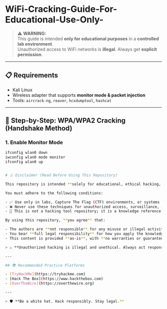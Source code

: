 # WiFi-Cracking-Guide-For-Educational-Use-Only-
> ⚠️ **WARNING:**  
> This guide is intended **only for educational purposes** in a **controlled lab environment**.  
> Unauthorized access to WiFi networks is **illegal**. Always get **explicit permission**.

---

## 📋 Requirements

- Kali Linux
- Wireless adapter that supports **monitor mode & packet injection**
- Tools: `aircrack-ng`, `reaver`, `hcxdumptool`, `hashcat`

---

## 🚦 Step-by-Step: WPA/WPA2 Cracking (Handshake Method)

### 1. Enable Monitor Mode

```bash
ifconfig wlan0 down
iwconfig wlan0 mode monitor
ifconfig wlan0 up


# ⚠️ Disclaimer (Read Before Using This Repository)

This repository is intended **solely for educational, ethical hacking, and penetration testing practice** in **authorized environments**.

You must adhere to the following conditions:

- ✅ Use only in labs, Capture The Flag (CTF) environments, or systems **you own or have explicit permission to test**
- ❌ Never use these techniques for unauthorized access, surveillance, or disruption
- 🧠 This is not a hacking tool repository; it is a knowledge reference for **learning cybersecurity responsibly**

By using this repository, **you agree** that:

- The authors are **not responsible** for any misuse or illegal activity
- You bear **full legal responsibility** for how you apply the knowledge within
- This content is provided **as-is**, with **no warranties or guarantees**

> ⚠️ **Unauthorized hacking is illegal and unethical. Always act responsibly.**

---

## 📚 Recommended Practice Platforms

- [TryHackMe](https://tryhackme.com)
- [Hack The Box](https://www.hackthebox.com)
- [OverTheWire](https://overthewire.org)

---

> 🛡️ **Be a white hat. Hack responsibly. Stay legal.**
